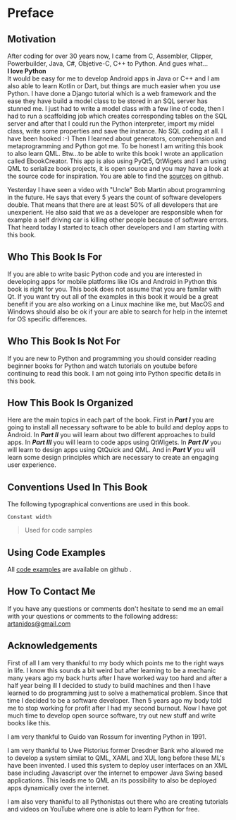 # Preface
## Motivation 
After coding for over 30 years now, I came from C, Assembler, Clipper, Powerbuilder, Java, C#, Objetive-C, C++ to Python. And gues what...  
**I love Python**  
It would be easy for me to develop Android apps in Java or C++ and I am also able to learn Kotlin or Dart, but things are much easier when you use Python. 
I have done a Django tutorial which is a web framework and the ease they have build a model class to be stored in an SQL server has stunned me. I just had to write a model class with a few line of code, then I had to run a scaffolding job which creates corresponding tables on the SQL server and after that I could run the Python interpreter, import my midel class, write some properties and save the instance. 
No SQL coding at all. I have been hooked :-) 
Then I learned about generators, comprehension and metaprogramming and Python got me. 
To be honest I am writing this book to also learn QML. 
Btw...to be able to write this book I wrote an application called EbookCreator. This app is also using PyQt5, QtWigets and I am using QML to serialize book projects, it is open source and you may have a look at the source code for inspiration. You are able to find the [sources](https://github.com/Artanidos/EbookCreator/) on github. 

Yesterday I have seen a video with "Uncle" Bob Martin about programming in the future. He says that every 5 years the count of software developers double. That means that there are at least 50% of all developers that are unexperient. 
He also said that we as a developer are responsible when for example a self driving car is killing other people because of software errors. That heard today I started to teach other developers and I am starting with this book.
## Who This Book Is For
If you are able to write basic Python code and you are interested in developing apps for mobile platforms like IOs and Android in Python this book is right for you. 
This book does not assume that you are familar with Qt. 
If you want try out all of the examples in this book it would be a great benefit if you are also working on a Linux machine like me, but MacOS and Windows should also be ok if your are able to search for help in the internet for OS specific differences. 
## Who This Book Is Not For
If you are new to Python and programming you should consider reading beginner books for Python and watch tutorials on youtube before continuing to read this book. 
I am not going into Python specific details in this book. 
## How This Book Is Organized
Here are the main topics in each part of the book. 
First in ***Part I*** you are going to install all necessary software to be able to build and deploy apps to Android. 
In ***Part II*** you will learn about two different approaches to build apps. 
In ***Part III*** you will learn to code apps using QtWigets. 
In ***Part IV*** you will learn to design apps using QtQuick and QML. 
And in ***Part V*** you will learn some design principles which are necessary to create an engaging user experience. 

## Conventions Used In This Book
The following typographical conventions are used in this book. 
```
Constant width
```
> Used for code samples  

## Using Code Examples
All [code examples](https://github.com/Artanidos/DevAndroidPythonBook/) are available on github .
## How To Contact Me
If you have any questions or comments don't hesitate to send me an email with your questions or comments to the following address: artanidos@gmail.com
## Acknowledgements
First of all I am very thankful to my body which points me to the right ways in life. I know this sounds a bit weird but after learning to be a mechanic many years ago my back hurts after I have worked way too hard and after a half year being ill I decided to study to build machines and then I have learned to do programming just to solve a mathematical problem. Since that time I decided to be a software developer.
Then 5 years ago my body told me to stop working for profit after I had my second burnout. Now I have got much time to develop open source software, try out new stuff and write books like this. 

I am very thankful to Guido van Rossum for inventing Python in 1991.

I am very thankful to Uwe Pistorius former Dresdner Bank who allowed me to develop a system similat to QML, XAML and XUL long before these ML's have been invented. 
I used this system to deploy user interfaces on an XML base including Javascript over the internet to empower Java Swing based applications. 
This leads me to QML an its possibility to also be deployed apps dynamically over the internet.

I am also very thankful to all Pythonistas out there who are creating tutorials and videos on YouTube where one is able to learn Python for free.